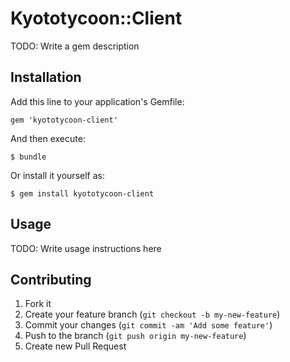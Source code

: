 # Kyototycoon::Client

TODO: Write a gem description

## Installation

Add this line to your application's Gemfile:

    gem 'kyototycoon-client'

And then execute:

    $ bundle

Or install it yourself as:

    $ gem install kyototycoon-client

## Usage

TODO: Write usage instructions here

## Contributing

1. Fork it
2. Create your feature branch (`git checkout -b my-new-feature`)
3. Commit your changes (`git commit -am 'Add some feature'`)
4. Push to the branch (`git push origin my-new-feature`)
5. Create new Pull Request
